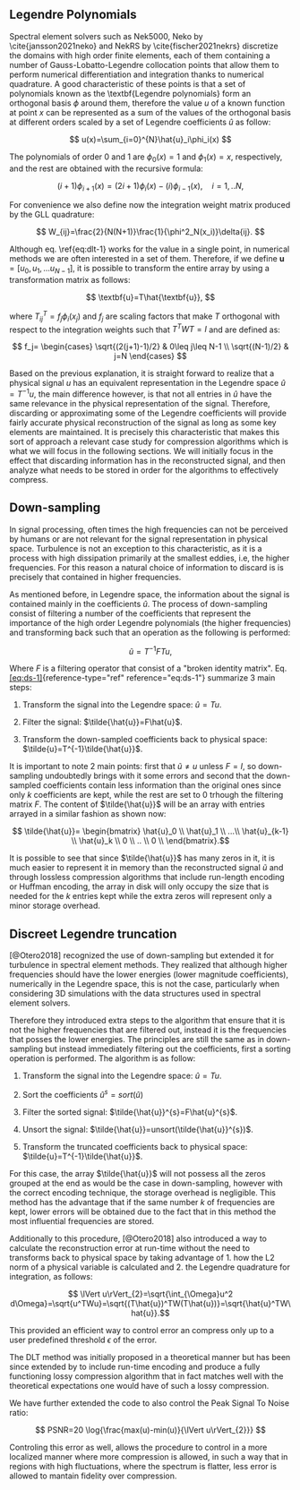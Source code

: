 ## Legendre Polynomials

Spectral element solvers such as Nek5000, Neko by \cite{jansson2021neko} and NekRS by \cite{fischer2021nekrs} discretize the domains with high order finite elements, each of them containing a number of Gauss-Lobatto-Legendre collocation points that allow them to perform numerical differentiation and integration thanks to numerical quadrature. A good characteristic of these points is that a set of polynomials known as the \textbf{Legendre polynomials} form an orthogonal basis $\phi$ around them, therefore the value $u$ of a known function at point $x$ can be represented as a sum of the values of the orthogonal basis at different orders scaled by a set of Legendre coefficients $\hat{u}$ as follow: 

$$    
u(x)=\sum_{i=0}^{N}\hat{u}_i\phi_i(x)
$$

The polynomials of order 0 and 1 are $\phi_0(x)=1$ and $\phi_1(x)=x$, respectively, and the rest are obtained with the recursive formula:

$$
    (i+1)\phi_{i+1}(x)=(2i+1)\phi_{i}(x)-(i)\phi_{i-1}(x), \quad i=1,..N,
$$

For convenience we also define now the integration weight matrix produced by the GLL quadrature:

$$
    W_{ij}=\frac{2}{N(N+1)}\frac{1}{\phi^2_N(x_i)}\delta{ij}.
$$

Although eq. \ref{eq:dlt-1} works for the value in a single point, in numerical methods we are often interested in a set of them. Therefore, if we define $\textbf{u}=[u_0, u_1, ... u_{N-1}]$, it is possible to transform the entire array by using a transformation matrix as follows:

$$
    \textbf{u}=T\hat{\textbf{u}},
$$

where $T_{ij}^T=f_j\phi_{i}(x_j)$ and $f_j$ are scaling factors that make $T$ orthogonal with respect to the integration weights such that $T^TWT=I$ and are defined as:

$$
f_j=
 \begin{cases} 
      \sqrt{(2(j+1)-1)/2} & 0\leq j\leq N-1 \\
      \sqrt{(N-1)/2} & j=N 
 \end{cases}
$$

Based on the previous explanation, it is straight forward to realize that a physical signal $u$ has an equivalent representation in the Legendre space $\hat{u}=T^{-1}u$, the main difference however, is that not all entries in $\hat{u}$ have the same relevance in the physical representation of the signal. Therefore, discarding or approximating some of the Legendre coefficients will provide fairly accurate physical reconstruction of the signal as long as some key elements are maintained. It is precisely this characteristic that makes this sort of approach a relevant case study for compression algorithms which is what we will focus in the following sections. We will initially focus in the effect that discarding information has in the reconstructed signal, and then analyze what needs to be stored in order for the algorithms to effectively compress.   


## Down-sampling

In signal processing, often times the high frequencies can not be
perceived by humans or are not relevant for the signal representation in
physical space. Turbulence is not an exception to this characteristic,
as it is a process with high dissipation primarily at the smallest
eddies, i.e, the higher frequencies. For this reason a natural choice of
information to discard is is precisely that contained in higher
frequencies.

As mentioned before, in Legendre space, the information about the signal
is contained mainly in the coefficients $\hat{u}$. The process of
down-sampling consist of filtering a number of the coefficients that
represent the importance of the high order Legendre polynomials (the
higher frequencies) and transforming back such that an operation as the
following is performed:

$$
    \tilde{u}=T^{-1}FTu,$$

Where $F$ is a filtering operator that consist of a \"broken identity
matrix\". Eq. [\[eq:ds-1\]](#eq:ds-1){reference-type="ref"
reference="eq:ds-1"} summarize 3 main steps:

1.  Transform the signal into the Legendre space: $\hat{u}=Tu$.

2.  Filter the signal: $\tilde{\hat{u}}=F\hat{u}$.

3.  Transform the down-sampled coefficients back to physical space:
    $\tilde{u}=T^{-1}\tilde{\hat{u}}$.

It is important to note 2 main points: first that $\tilde{u} \neq u$
unless $F=I$, so down-sampling undoubtedly brings with it some errors
and second that the down-sampled coefficients contain less information
than the original ones since only $k$ coefficients are kept, while the
rest are set to 0 trhough the filtering matrix $F$. The content of
$\tilde{\hat{u}}$ will be an array with entries arrayed in a similar
fashion as shown now:

$$
\tilde{\hat{u}}=
\begin{bmatrix}
\hat{u}_0 \\
\hat{u}_1 \\
...\\
\hat{u}_{k-1} \\
\hat{u}_k \\
0 \\
.. \\
0 \\
\end{bmatrix}.$$

It is possible to see that since $\tilde{\hat{u}}$ has many zeros in it,
it is much easier to represent it in memory than the reconstructed
signal $\tilde{u}$ and through lossless compression algorithms that
include run-length encoding or Huffman encoding, the array in disk will
only occupy the size that is needed for the $k$ entries kept while the
extra zeros will represent only a minor storage overhead.

## Discreet Legendre truncation

[@Otero2018] recognized the use of down-sampling but extended it for
turbulence in spectral element methods. They realized that although
higher frequencies should have the lower energies (lower magnitude
coefficients), numerically in the Legendre space, this is not the case,
particularly when considering 3D simulations with the data structures
used in spectral element solvers.

Therefore they introduced extra steps to the algorithm that ensure that
it is not the higher frequencies that are filtered out, instead it is
the frequencies that posses the lower energies. The principles are still
the same as in down-sampling but instead immediately filtering out the
coefficients, first a sorting operation is performed. The algorithm is
as follow:

1.  Transform the signal into the Legendre space: $\hat{u}=Tu$.

2.  Sort the coefficients $\hat{u}^{s}=sort(\hat{u})$

3.  Filter the sorted signal: $\tilde{\hat{u}}^{s}=F\hat{u}^{s}$.

4.  Unsort the signal: $\tilde{\hat{u}}=unsort(\tilde{\hat{u}}^{s})$.

5.  Transform the truncated coefficients back to physical space:
    $\tilde{u}=T^{-1}\tilde{\hat{u}}$.

For this case, the array $\tilde{\hat{u}}$ will not possess all the
zeros grouped at the end as would be the case in down-sampling, however
with the correct encoding technique, the storage overhead is negligible.
This method has the advantage that if the same number $k$ of frequencies
are kept, lower errors will be obtained due to the fact that in this
method the most influential frequencies are stored.

Additionally to this procedure, [@Otero2018] also introduced a way to
calculate the reconstruction error at run-time without the need to
transforms back to physical space by taking advantage of 1. how the L2
norm of a physical variable is calculated and 2. the Legendre quadrature
for integration, as follows:

$$
    \lVert  u\rVert_{2}=\sqrt{\int_{\Omega}u^2 d\Omega}=\sqrt{u^TWu}=\sqrt{(T\hat{u})^TW(T\hat{u})}=\sqrt{\hat{u}^TW\hat{u}}.$$

This provided an efficient way to control error an compress only up to a
user predefined threshold $\epsilon$ of the error. 

The DLT method was initially proposed in a theoretical manner but has
been since extended by to include run-time encoding and produce a fully
functioning lossy compression algorithm that in fact matches well with
the theoretical expectations one would have of such a lossy compression.

We have further extended the code to also control the Peak Signal To Noise ratio:

$$
PSNR=20 \log{\frac{max(u)-min(u)}{\lVert  u\rVert_{2}}}
$$

Controling this error as well, allows the procedure to control in a more localized
manner where more compression is allowed, in such a way that in regions with high fluctuations,
where the spectrum is flatter, less error is allowed to mantain fidelity over compression.

